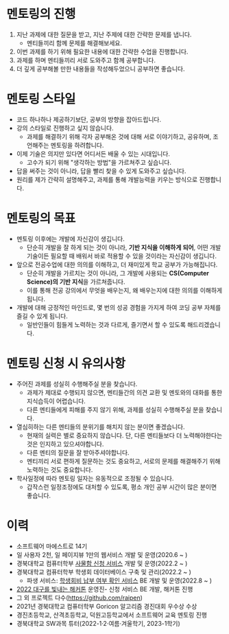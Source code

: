 # 멘토링의 진행
1. 지난 과제에 대한 질문을 받고, 지난 주제에 대한 간략한 문제를 냅니다.
    * 멘티들끼리 함께 문제를 해결해보세요.
2. 이번 과제를 하기 위해 필요한 내용에 대한 간략한 수업을 진행합니다.
3. 과제를 하며 멘티들끼리 서로 도와주고 함께 공부합니다.
4. 더 깊게 공부해볼 만한 내용들을 작성해두었으니 공부하면 좋습니다.

# 멘토링 스타일

* 코드 하나하나 제공하기보단, 공부의 방향을 잡아드립니다.
* 강의 스타일로 진행하고 싶지 않습니다.
    * 과제를 해결하기 위해 각자 공부해온 것에 대해 서로 이야기하고, 공유하며, 조언해주는 멘토링을 하려합니다.
* 이제 기술은 의지만 있다면 어디서든 배울 수 있는 시대입니다.
    * 고수가 되기 위해 "생각하는 방법"을 가르쳐주고 싶습니다.
* 답을 써주는 것이 아니라, 답을 빨리 찾을 수 있게 도와주고 싶습니다.
* 원리를 제가 간략히 설명해주고, 과제를 통해 개발능력을 키우는 방식으로 진행합니다.

# 멘토링의 목표
* 멘토링 이후에는 개발에 자신감이 생깁니다.
    * 단순히 개발을 잘 하게 되는 것이 아니라, **기반 지식을 이해하게 되어**, 어떤 개발 기술이든 필요할 때 배워서 바로 적용할 수 있을 것이라는 자신감이 생깁니다.
* 앞으로 전공수업에 대한 의의를 이해하고, 더 재미있게 학교 공부가 가능해집니다.
    * 단순히 개발을 가르치는 것이 아니라, 그 개발에 사용되는 **CS(Computer Science)의 기반 지식**을 가르쳐줍니다.
    * 이를 통해 전공 강의에서 무엇을 배우는지, 왜 배우는지에 대한 의의를 이해하게 됩니다.
* 개발에 대해 긍정적인 마인드로, 몇 번의 성공 경험을 가지게 하여 코딩 공부 자체를 즐길 수 있게 됩니다.
    * 일반인들이 힘들게 노력하는 것과 다르게, 즐기면서 할 수 있도록 해드리겠습니다.

# 멘토링 신청 시 유의사항
* 주어진 과제를 성실히 수행해주실 분을 찾습니다.
    * 과제가 제대로 수행되지 않으면, 멘티들간의 의견 교환 및 멘토와의 대화를 통한 지식습득이 어렵습니다.
    * 다른 멘티들에게 피해를 주지 않기 위해, 과제를 성실히 수행해주실 분을 찾습니다.
* 열심히하는 다른 멘티들의 분위기를 해치지 않는 분이면 좋겠습니다.
    * 현재의 실력은 별로 중요하지 않습니다. 단, 다른 멘티들보다 더 노력해야한다는 것은 인지하고 있으셔야합니다.
    * 다른 멘티의 질문을 잘 받아주셔야합니다.
    * 멘티끼리 서로 편하게 질문하는 것도 중요하고, 서로의 문제를 해결해주기 위해 노력하는 것도 중요합니다.
* 학사일정에 따라 멘토링 일자는 유동적으로 조정될 수 있습니다.
    * 갑작스런 일정조정에도 대처할 수 있도록, 평소 개인 공부 시간이 많은 분이면 좋습니다.

# 이력
* 소프트웨어 마에스트로 14기
* 일 사용자 2천, 일 페이지뷰 1만의 웹서비스 개발 및 운영(2020.6 ~ )
* 경북대학교 컴퓨터학부 [사물함 신청 서비스](https://raipen.gabia.io) 개발 및 운영(2022.2 ~ )
* 경북대학교 컴퓨터학부 학생회 데이터베이스 구축 및 관리(2022.2 ~ )
    * 파생 서비스: [학생회비 납부 여부 확인 서비스](https://wldnd2.github.io/KNU_CSE/) BE 개발 및 운영(2022.8 ~ )
* [2022 대구를 빛내는 해커톤](https://cse-hackathon.vercel.app/) 운영진- 신청 서비스 BE 개발, 해커톤 진행
* 그 외 프로젝트 다수(https://github.com/raipen)
* 2021년 경북대학교 컴퓨터학부 Goricon 알고리즘 경진대회 우수상 수상
* 경진초등학교, 산격초등학교, 덕원고등학교에서 소프트웨어 교육 멘토링 진행
* 경북대학교 SW과목 튜터(2022-1·2·여름·겨울학기, 2023-1학기)
